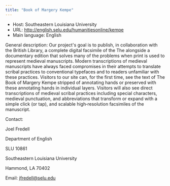 ```yaml
---
title: "Book of Margery Kempe"
---
```





* Host: Southeastern Louisiana
 University
* URL: <http://english.selu.edu/humanitiesonline/kempe>
* Main language: English



General description: Our project's goal is to publish,
 in collaboration with the British Library, a complete
 digital facsimile of the The 
 alongside a documentary edition that solves many of the
 problems when print is used to represent medieval
 manuscripts. Modern transcriptions of medieval manuscripts
 have always faced compromises in their attempts to
 translate scribal practices to conventional typefaces and
 to readers unfamiliar with these practices. Visitors to our
 site can, for the first time, see the text of The Book of
 Margery Kempe stripped of annotating hands or preserved
 with these annotating hands in individual layers. Visitors
 will also see direct transcriptions of medieval scribal
 practices including special characters, medieval
 punctuation, and abbreviations that transform or expand
 with a simple click (or tap), and scalable high‐resolution
 facsimiles of the manuscript.



Contact:
 



Joel Fredell


Department of English
 
 SLU 10861
 
 Southeastern Louisiana University
 
 Hammond, LA 70402



Email: [jfredell@selu.edu](mailto:jfredell@selu.edu)





